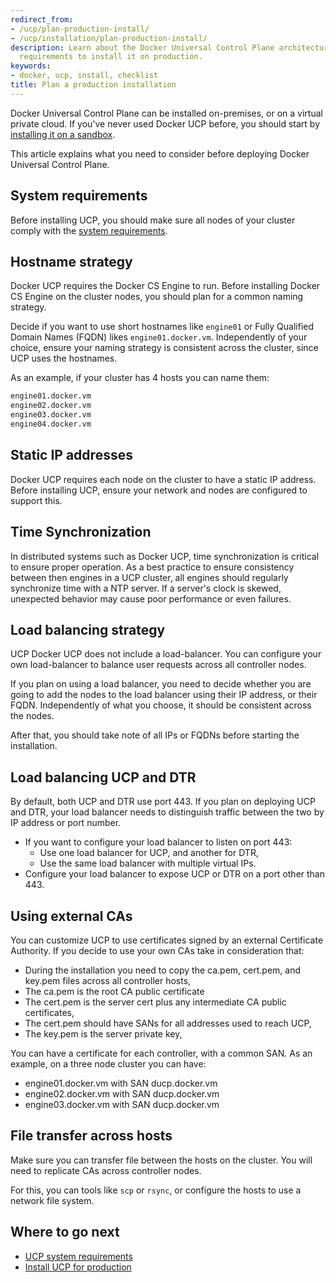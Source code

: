 ```yaml
---
redirect_from:
- /ucp/plan-production-install/
- /ucp/installation/plan-production-install/
description: Learn about the Docker Universal Control Plane architecture, and the
  requirements to install it on production.
keywords:
- docker, ucp, install, checklist
title: Plan a production installation
---
```


Docker Universal Control Plane can be installed on-premises, or
on a virtual private cloud. If you've never used Docker UCP before,
you should start by [installing it on a sandbox](../install-sandbox.md).

This article explains what you need to consider before deploying
Docker Universal Control Plane.

## System requirements

Before installing UCP, you should make sure all nodes of your cluster
comply with the [system requirements](system-requirements.md).


## Hostname strategy

Docker UCP requires the Docker CS Engine to run. Before installing Docker CS
Engine on the cluster nodes, you should plan for a common naming strategy.

Decide if you want to use short hostnames like `engine01` or Fully Qualified
Domain Names (FQDN) likes `engine01.docker.vm`. Independently of your choice,
ensure your naming strategy is consistent across the cluster, since UCP uses
the hostnames.

As an example, if your cluster has 4 hosts you can name them:

```bash
engine01.docker.vm
engine02.docker.vm
engine03.docker.vm
engine04.docker.vm
```

## Static IP addresses

Docker UCP requires each node on the cluster to have a static IP address.
Before installing UCP, ensure your network and nodes are configured to support
this.

## Time Synchronization

In distributed systems such as Docker UCP, time synchronization is critical
to ensure proper operation. As a best practice to ensure consistency between
then engines in a UCP cluster, all engines should regularly synchronize time
with a NTP server. If a server's clock is skewed, unexpected behavior may
cause poor performance or even failures.

## Load balancing strategy

UCP Docker UCP does not include a load-balancer. You can configure your own
load-balancer to balance user requests across all controller nodes.

If you plan on using a load balancer, you need to decide whether you are going
to add the nodes to the load balancer using their IP address, or their FQDN.
Independently of what you choose, it should be consistent across the  nodes.

After that, you should take note of all IPs or FQDNs before starting the
installation.

## Load balancing UCP and DTR

By default, both UCP and DTR use port 443. If you plan on deploying UCP and DTR,
your load balancer needs to distinguish traffic between the two by IP address
or port number.

* If you want to configure your load balancer to listen on port 443:
    * Use one load balancer for UCP, and another for DTR,
    * Use the same load balancer with multiple virtual IPs.
* Configure your load balancer to expose UCP or DTR on a port other than 443.


## Using external CAs

You can customize UCP to use certificates signed by an external Certificate
Authority. If you decide to use your own CAs take in consideration that:

* During the installation you need to copy the ca.pem, cert.pem, and key.pem
files across all controller hosts,
* The ca.pem is the root CA public certificate
* The cert.pem is the server cert plus any intermediate CA public certificates,
* The cert.pem should have SANs for all addresses used to reach UCP,
* The key.pem is the server private key,

You can have a certificate for each controller, with a common SAN. As an
example, on a three node cluster you can have:

* engine01.docker.vm with SAN ducp.docker.vm
* engine02.docker.vm with SAN ducp.docker.vm
* engine03.docker.vm with SAN ducp.docker.vm

## File transfer across hosts

Make sure you can transfer file between the hosts on the cluster. You will
need to replicate CAs across controller nodes.

For this, you can tools like `scp` or `rsync`, or configure the hosts to use
a network file system.


## Where to go next

* [UCP system requirements](system-requirements.md)
* [Install UCP for production](install-production.md)
